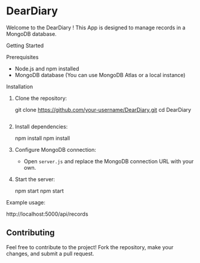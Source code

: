 
# DearDiary

Welcome to the DearDiary ! This App is designed to manage records in a MongoDB database.


Getting Started

Prerequisites
- Node.js and npm installed
- MongoDB database (You can use MongoDB Atlas or a local instance)

Installation
1. Clone the repository:
   
   git clone https://github.com/your-username/DearDiary.git
   cd DearDiary
   ```

2. Install dependencies:
   
   npm install
   npm install

3. Configure MongoDB connection:
   - Open `server.js` and replace the MongoDB connection URL with your own.

4. Start the server:
  
   npm start
   npm start


Example usage:

http://localhost:5000/api/records


## Contributing

Feel free to contribute to the project! Fork the repository, make your changes, and submit a pull request.



